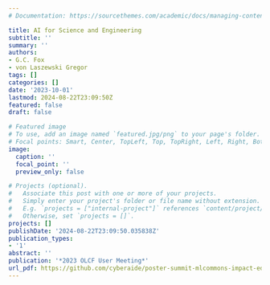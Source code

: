 ```yaml
---
# Documentation: https://sourcethemes.com/academic/docs/managing-content/

title: AI for Science and Engineering
subtitle: ''
summary: ''
authors:
- G.C. Fox
- von Laszewski Gregor
tags: []
categories: []
date: '2023-10-01'
lastmod: 2024-08-22T23:09:50Z
featured: false
draft: false

# Featured image
# To use, add an image named `featured.jpg/png` to your page's folder.
# Focal points: Smart, Center, TopLeft, Top, TopRight, Left, Right, BottomLeft, Bottom, BottomRight.
image:
  caption: ''
  focal_point: ''
  preview_only: false

# Projects (optional).
#   Associate this post with one or more of your projects.
#   Simply enter your project's folder or file name without extension.
#   E.g. `projects = ["internal-project"]` references `content/project/deep-learning/index.md`.
#   Otherwise, set `projects = []`.
projects: []
publishDate: '2024-08-22T23:09:50.035838Z'
publication_types:
- '1'
abstract: ''
publication: '*2023 OLCF User Meeting*'
url_pdf: https://github.com/cyberaide/poster-summit-mlcommons-impact-education/blob/main/summit-user-meeting-bigger-fox-vonLaszewski-ai-for-science-slide.pdf
---
```


